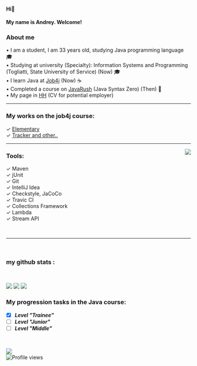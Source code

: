 #### Hi👋
#### My name is Andrey. Welcome!

### About me   

• I am a student, I am 33 years old, studying Java programming language :mortar_board:    
• Studying at university (Specialty): Information Systems and Programming (Togliatti, State University of Service) (Now) :mortar_board:                   
• I learn Java at [Job4j](https://job4j.ru/) (Now) :coffee:          
• Completed a course on [JavaRush](https://javarush.com/quests/QUEST_JAVA_SYNTAX) (Java Syntax Zero) (Then) :page_facing_up:  
• My page in [HH](https://hh.ru/resume/c8629b40ff03ac579d0039ed1f725669374659?disableBrowserCache=true&customDomain=1) (CV for potential employer)     

________________

### My works on the job4j course:  
✓ [Elementary](https://github.com/AnKondratev/-job4j_elementary)   
✓ [Tracker and other..](https://github.com/AnKondratev/job4j_tracker)   
___
  
<img src="https://user-images.githubusercontent.com/25181517/117201156-9a724800-adec-11eb-9a9d-3cd0f67da4bc.png" align="right" max-width=100% />
<h3>Tools:</h3>

<p> 
✓ Maven <br>  
✓ jUnit  <br>  
✓ Git   <br>                           
✓ IntelliJ Idea  <br>                            
✓ Сheckstyle, JaCoCo  <br>  
✓ Travic CI    <br>
✓ Collections Framework <br>
✓ Lambda <br>
✓ Stream API <br>
</p>
<br>

_____________________
<br>
<h3>my github stats :</h3> 
<br>

![](https://github-profile-summary-cards.vercel.app/api/cards/profile-details?username=AnKondratev&theme=solarized_dark) ![](https://github-profile-summary-cards.vercel.app/api/cards/repos-per-language?username=AnKondratev&theme=solarized_dark) ![](https://github-profile-summary-cards.vercel.app/api/cards/most-commit-language?username=AnKondratev&theme=solarized_dark)

### My progression tasks in the Java course:
- [X] ***Level "Trainee"***
- [ ] ***Level "Junior"***
- [ ] ***Level "Middle"***

<br>

![](https://komarev.com/ghpvc/?username=AnKondratev)   
![Profile views](https://gpvc.arturio.dev/[AnKondratev])
<!--
**AnKondratev/AnKondratev** is a ✨ _special_ ✨ repository because its `README.md` (this file) appears on your GitHub profile.

Here are some ideas to get you started:

- 🔭 I’m currently working on ...
- 🌱 I’m currently learning ...
- 👯 I’m looking to collaborate on ...
- 🤔 I’m looking for help with ...
- 💬 Ask me about ...
- 📫 How to reach me: ...
- 😄 Pronouns: ...
- ⚡ Fun fact: ...
-->
